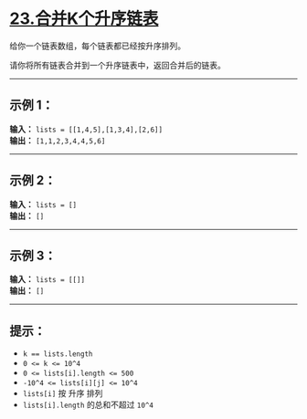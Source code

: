 # [23.合并K个升序链表](https://leetcode.cn/problems/merge-k-sorted-lists/description)

给你一个链表数组，每个链表都已经按升序排列。

请你将所有链表合并到一个升序链表中，返回合并后的链表。

---

## 示例 1：

**输入：** `lists = [[1,4,5],[1,3,4],[2,6]]`  
**输出：** `[1,1,2,3,4,4,5,6]`

---

## 示例 2：

**输入：** `lists = []`  
**输出：** `[]`

---

## 示例 3：

**输入：** `lists = [[]]`  
**输出：** `[]`

---

## 提示：

- `k == lists.length`
- `0 <= k <= 10^4`
- `0 <= lists[i].length <= 500`
- `-10^4 <= lists[i][j] <= 10^4`
- `lists[i]` 按 升序 排列
- `lists[i].length` 的总和不超过 `10^4` 